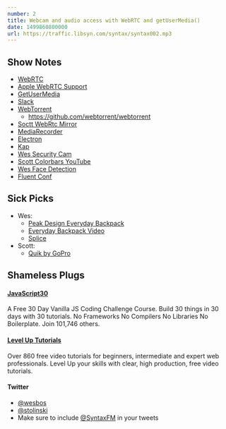 ```yaml
---
number: 2
title: Webcam and audio access with WebRTC and getUserMedia()
date: 1499860800000
url: https://traffic.libsyn.com/syntax/syntax002.mp3
---
```


## Show Notes

- [WebRTC](https://webrtc.org/)
- [Apple WebRTC Support](https://www.theregister.co.uk/2016/04/13/apple_rolling_webrtc_into_webkit/)
- [GetUserMedia](https://w3c.github.io/mediacapture-main/getusermedia.html)
- [Slack](https://slack.com)
- [WebTorrent](https://webtorrent.io)
  - https://github.com/webtorrent/webtorrent
- [Soctt WebRtc Mirror](https://github.com/stolinski/bboy-tools/blob/master/client/tools/Timemachine.js)
- [MediaRecorder](https://developer.mozilla.org/en-US/docs/Web/API/MediaRecorder)
- [Electron](https://electron.atom.io/)
- [Kap](https://getkap.co/)
- [Wes Security Cam](https://github.com/wesbos/HTML5-Security-Camera)
- [Scott Colorbars YouTube](https://www.youtube.com/watch?v=4cuqYDnekpg)
- [Wes Face Detection](https://github.com/wesbos/HTML5-Face-Detection)
- [Fluent Conf](https://conferences.oreilly.com/fluent/fl-ca)

## Sick Picks

- Wes:
  - [Peak Design Everyday Backpack](https://www.peakdesign.com/everyday-backpack)
  - [Everyday Backpack Video](https://www.youtube.com/watch?v=Wf8US4LJp1w)
  - [Splice](https://splice.com/)
- Scott:
  - [Quik by GoPro](https://quik.gopro.com)

## Shameless Plugs

#### [JavaScript30](https://javascript30.com)

A Free 30 Day Vanilla JS Coding Challenge Course. Build 30 things in 30 days with 30 tutorials.
No Frameworks No Compilers No Libraries No Boilerplate. Join 101,746 others.

#### [Level Up Tutorials](https://leveluptutorials.com/)

Over 860 free video tutorials for beginners, intermediate and expert web professionals. Level Up your skills with clear, high production, free video tutorials.

#### Twitter

- [@wesbos](https://twitter.com/wesbos)
- [@stolinski](https://twitter.com/stolinski)
- Make sure to include [@SyntaxFM](https://twitter.com/SyntaxFM) in your tweets
